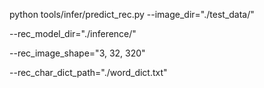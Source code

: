  python tools/infer/predict_rec.py --image_dir="./test_data/" 

--rec_model_dir="./inference/" 

--rec_image_shape="3, 32, 320" 

--rec_char_dict_path="./word_dict.txt"